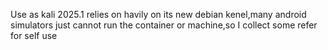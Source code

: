 Use as kali 2025.1 relies on havily on its new debian kenel,many android simulators just cannot run the container or machine,so I collect some refer for self use 
